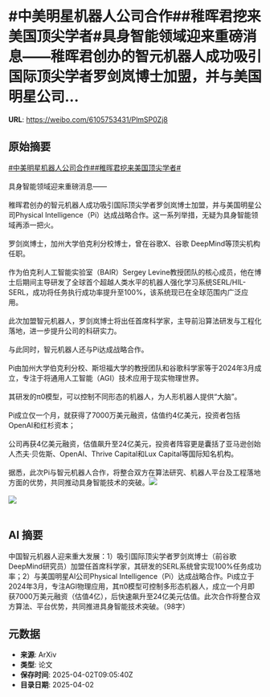 # #中美明星机器人公司合作##稚晖君挖来美国顶尖学者#具身智能领域迎来重磅消息——稚晖君创办的智元机器人成功吸引国际顶尖学者罗剑岚博士加盟，并与美国明星公司...

**URL**: https://weibo.com/6105753431/PlmSP0Zj8

## 原始摘要

<a href="https://m.weibo.cn/search?containerid=231522type%3D1%26t%3D10%26q%3D%23%E4%B8%AD%E7%BE%8E%E6%98%8E%E6%98%9F%E6%9C%BA%E5%99%A8%E4%BA%BA%E5%85%AC%E5%8F%B8%E5%90%88%E4%BD%9C%23&amp;extparam=%23%E4%B8%AD%E7%BE%8E%E6%98%8E%E6%98%9F%E6%9C%BA%E5%99%A8%E4%BA%BA%E5%85%AC%E5%8F%B8%E5%90%88%E4%BD%9C%23" data-hide=""><span class="surl-text">#中美明星机器人公司合作#</span></a><a href="https://m.weibo.cn/search?containerid=231522type%3D1%26t%3D10%26q%3D%23%E7%A8%9A%E6%99%96%E5%90%9B%E6%8C%96%E6%9D%A5%E7%BE%8E%E5%9B%BD%E9%A1%B6%E5%B0%96%E5%AD%A6%E8%80%85%23&amp;extparam=%23%E7%A8%9A%E6%99%96%E5%90%9B%E6%8C%96%E6%9D%A5%E7%BE%8E%E5%9B%BD%E9%A1%B6%E5%B0%96%E5%AD%A6%E8%80%85%23" data-hide=""><span class="surl-text">#稚晖君挖来美国顶尖学者#</span></a><br><br>具身智能领域迎来重磅消息——<br><br>稚晖君创办的智元机器人成功吸引国际顶尖学者罗剑岚博士加盟，并与美国明星公司Physical Intelligence（Pi）达成战略合作。这一系列举措，无疑为具身智能领域再添一把火。<br><br>罗剑岚博士，加州大学伯克利分校博士，曾在谷歌X、谷歌 DeepMind等顶尖机构任职。<br><br>作为伯克利人工智能实验室（BAIR）Sergey Levine教授团队的核心成员，他在博士后期间主导研发了全球首个超越人类水平的机器人强化学习系统SERL/HIL-SERL，成功将任务执行成功率提升至100%，该系统现已在全球范围内广泛应用。<br><br>此次加盟智元机器人，罗剑岚博士将出任首席科学家，主导前沿算法研发与工程化落地，进一步提升公司的科研实力。<br><br>与此同时，智元机器人还与Pi达成战略合作。<br><br>Pi由加州大学伯克利分校、斯坦福大学的教授团队和谷歌科学家等于2024年3月成立，专注于将通用人工智能（AGI）技术应用于现实物理世界。<br><br>其研发的π0模型，可以控制不同形态的机器人，为人形机器人提供“大脑”。<br><br>Pi成立仅一个月，就获得了7000万美元融资，估值约4亿美元，投资者包括OpenAI和红杉资本；<br><br>公司再获4亿美元融资，估值飙升至24亿美元，投资者阵容更是囊括了亚马逊创始人杰夫·贝佐斯、OpenAI、Thrive Capital和Lux Capital等国际知名机构。<br><br>据悉，此次Pi与智元机器人合作，将整合双方在算法研究、机器人平台及工程落地方面的优势，共同推动具身智能技术的突破。<img style="" src="https://tvax2.sinaimg.cn/large/006Fd7o3gy1i0293cfgoij30u60k4qdm.jpg" referrerpolicy="no-referrer"><br><br><img style="" src="https://tvax4.sinaimg.cn/large/006Fd7o3gy1i0293d2auej30sw0g974y.jpg" referrerpolicy="no-referrer"><br><br>

## AI 摘要

中国智元机器人迎来重大发展：1）吸引国际顶尖学者罗剑岚博士（前谷歌DeepMind研究员）加盟任首席科学家，其研发的SERL系统曾实现100%任务成功率；2）与美国明星AI公司Physical Intelligence（Pi）达成战略合作。Pi成立于2024年3月，专注AGI物理应用，其π0模型可控制多形态机器人，成立一个月即获7000万美元融资（估值4亿），后快速飙升至24亿美元估值。此次合作将整合双方算法、平台优势，共同推进具身智能技术突破。（98字）

## 元数据

- **来源**: ArXiv
- **类型**: 论文
- **保存时间**: 2025-04-02T09:05:40Z
- **目录日期**: 2025-04-02

